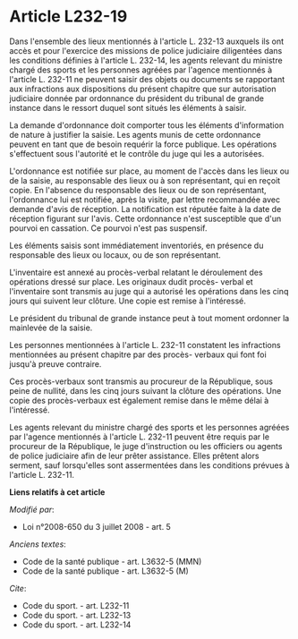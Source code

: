 # Article L232-19

Dans l'ensemble des lieux mentionnés à l'article L. 232-13 auxquels ils ont accès et pour l'exercice des missions de police
judiciaire diligentées dans les conditions définies à l'article L. 232-14, les agents relevant du ministre chargé des sports
et les personnes agréées par l'agence mentionnés à l'article L. 232-11 ne peuvent saisir des objets ou documents se
rapportant aux infractions aux dispositions du présent chapitre que sur autorisation judiciaire donnée par ordonnance du
président du tribunal de grande instance dans le ressort duquel sont situés les éléments à saisir. 

La demande d'ordonnance doit comporter tous les éléments d'information de nature à justifier la saisie. Les agents munis de
cette ordonnance peuvent en tant que de besoin requérir la force publique. Les opérations s'effectuent sous l'autorité et le
contrôle du juge qui les a autorisées.

L'ordonnance est notifiée sur place, au moment de l'accès dans les lieux ou de la saisie, au responsable des lieux ou à son
représentant, qui en reçoit copie. En l'absence du responsable des lieux ou de son représentant, l'ordonnance lui est
notifiée, après la visite, par lettre recommandée avec demande d'avis de réception. La notification est réputée faite à la
date de réception figurant sur l'avis. Cette ordonnance n'est susceptible que d'un pourvoi en cassation. Ce pourvoi n'est pas
suspensif. 

Les éléments saisis sont immédiatement inventoriés, en présence du responsable des lieux ou locaux, ou de son représentant.

L'inventaire est annexé au procès-verbal relatant le déroulement des opérations dressé sur place. Les originaux dudit procès-
verbal et l'inventaire sont transmis au juge qui a autorisé les opérations dans les cinq jours qui suivent leur clôture. Une
copie est remise à l'intéressé. 

Le président du tribunal de grande instance peut à tout moment ordonner la mainlevée de la saisie. 

Les personnes mentionnées à l'article L. 232-11 constatent les infractions mentionnées au présent chapitre par des procès-
verbaux qui font foi jusqu'à preuve contraire. 

Ces procès-verbaux sont transmis au procureur de la République, sous peine de nullité, dans les cinq jours suivant la clôture
des opérations. Une copie des procès-verbaux est également remise dans le même délai à l'intéressé. 

Les agents relevant du ministre chargé des sports et les personnes agréées par l'agence mentionnés à l'article L. 232-11
peuvent être requis par le procureur de la République, le juge d'instruction ou les officiers ou agents de police judiciaire
afin de leur prêter assistance. Elles prêtent alors serment, sauf lorsqu'elles sont assermentées dans les conditions prévues
à l'article L. 232-11.

**Liens relatifs à cet article**

_Modifié par_:

  - Loi n°2008-650 du 3 juillet 2008 - art. 5

_Anciens textes_:

  - Code de la santé publique - art. L3632-5 (MMN)
  - Code de la santé publique - art. L3632-5 (M)

_Cite_:

  - Code du sport. - art. L232-11
  - Code du sport. - art. L232-13
  - Code du sport. - art. L232-14

